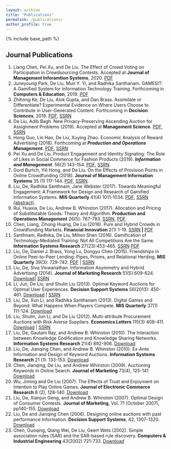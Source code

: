 ```yaml
---
layout: archive
title: "Publications"
permalink: /publications/
author_profile: true
---
```

{% include base_path %}

## Journal Publications

<ol>
   <li>Liang Chen, Pei Xu, and De Liu. The Effect of Crowd Voting on Participation in Crowdsourcing Contests. Accepted at <strong>Journal of Management Inforamtion Systems</strong>, 2020. <a href="/home/files/CrowdVoting.pdf" rel="nofollow">PDF</a></li>     
   <li>Juneyoung Park, De Liu, Mun Y. Yi, and Radhika Santhanam. GAMESIT: A Gamified System for Information Technology Training. Forthcoming in <strong>Computers & Education</strong>, 2019. <a href="/home/files/GAMESIT_GE19.pdf" rel="nofollow">PDF</a></li>
   <li>Zhihong Ke, De Liu, Alok Gupta, and Dan Brass. Assimilate or Differentiate? Experimental Evidence on Where Users Choose to Contribute in User-Generated Content. Forthcoming in <strong>Decision Sciences</strong>, 2019. <a href="/home/files/KeFriendExpDS.pdf" rel="nofollow">PDF</a>, <a href="https://papers.ssrn.com/sol3/papers.cfm?abstract_id=3417261" rel="nofollow">SSRN</a></li>
   <li>De Liu, Adib Bagh. New Privacy-Preserving Ascending Auction for Assignment Problems (2019). Accepted at <span style="font-weight:bold">Management Science</span>. <a href="http://idsdl.csom.umn.edu/c/share/LiuBaghDAC.pdf" rel="nofollow">PDF</a>, <a href="https://papers.ssrn.com/abstract=2373976" rel="nofollow">SSRN</a></li>
   <li>Hong Guo, Lin Hao, De Liu, Xuying Zhao. Economic Analysis of Reward Advertising (2018). Forthcoming at <span style="font-weight:bold;font-style:italic">Production and Operations Management</span>. <a href="http://idsdl.csom.umn.edu/c/share/rewardads.pdf" rel="nofollow">PDF</a>, <a href="http://ssrn.com/abstract=3283265" rel="nofollow">SSRN</a></li>
   <li>Pei Xu and De Liu. Product Engagement and Identity Signaling: The Role of Likes in Social Commerce for Fashion Products (2019). <span style="font-weight:bold;font-style:italic">Information and Management</span>. 56(2) 143-154. <a href="http://idsdl.csom.umn.edu/c/share/polyvore.pdf" rel="nofollow">PDF</a>, <a href="https://papers.ssrn.com/sol3/papers.cfm?abstract_id=3003604" rel="nofollow">SSRN</a>.</li>
   <li>Gord Burtch, Yili Hong, and De Liu. On the Effects of Provision Points in Online Crowdfunding (2018).<span style="font-weight:bold"> Journal of Management Information Systems </span>35 (1) 117-144<span style="font-weight:bold">. </span><a href="http://idsdl.csom.umn.edu/c/share/ProvisionPoint.pdf" rel="nofollow">PDF</a>, <a href="https://papers.ssrn.com/abstract=3061228" rel="nofollow">SSRN</a>.</li>
   <li>Liu, De, Radhika Santhnam, Jane Webster (2017). Towards Meaningful Engagement: A Framework for Design and Research of Gamified Information Systems. <span style="font-weight:bold">MIS Quarterly </span>41(4) 1011-1034. <a href="http://idsdl.csom.umn.edu/c/share/LiuSanthanamWebster-MeaningfulEngagement.pdf" rel="nofollow">PDF</a>, <a href="http://papers.ssrn.com/sol3/papers.cfm?abstract_id=2521283" rel="nofollow">SSRN (abstract)</a>.&nbsp;</li>
   <li>Rui, Huaxia, De Liu, Andrew B. Whinston (2017). Allocation and Pricing of Substitutable Goods: Theory and Algorithm.<span style="font-weight:bold"> Production and Operations Management</span> 26(5): 767-783. <a href="http://papers.ssrn.com/sol3/papers.cfm?abstract_id=2292784" rel="nofollow">SSRN</a>, <a href="http://idsdl.csom.umn.edu/c/share/sims.pdf" rel="nofollow">PDF</a>.</li>
   <li>Chen, Liang, Zihong Huang, De Liu (2016). Pure and Hybrid Crowds in Crowdfunding Markets. <span style="font-weight:bold">Financial Innovation </span>2(1) 1-19. <a href="https://papers.ssrn.com/abstract=2864817" rel="nofollow">SSRN</a><span style="font-weight:bold"> |</span> <a href="http://idsdl.csom.umn.edu/c/share/hybridcrowds.pdf" rel="nofollow">PDF</a></li>
   <li>Santhnam, Radhika, De Liu, Milton Shen (2016). Gamification of Technology-Mediated Training: Not All Competitions Are the Same. <span style="font-weight:bold">Information Systems Research</span> 27(23):453-465. <a href="http://papers.ssrn.com/sol3/papers.cfm?abstract_id=2698786" rel="nofollow">SSRN</a> <a href="http://idsdl.csom.umn.edu/c/share/ETrain.pdf" rel="nofollow">PDF</a></li>
   <li>Liu, De, Daniel J. Brass, Yong Lu, Dongyu Chen (2015). Friendships in Online Peer-to-Peer Lending: Pipes, Prisms, and Relational Herding. <span style="font-weight:bold">MIS Quarterly</span> 39(3): 729-742. <a href="http://idsdl.csom.umn.edu/c/share/p2p.pdf" rel="nofollow">PDF</a> | <a href="http://papers.ssrn.com/sol3/papers.cfm?abstract_id=2251155" rel="nofollow">SSRN</a></li>
   <li>Liu, De, Siva Viswanathan. Information Asymmetry and Hybrid Advertising (2014). <span style="font-weight:bold">Journal of Marketing Research</span> 51(5):609-624. <a href="http://idsdl.csom.umn.edu/c/share/Payment.pdf" rel="nofollow">Download</a>| <a href="http://papers.ssrn.com/sol3/papers.cfm?abstract_id=1698524" rel="nofollow">SSRN</a></li>
   <li>Li, Jun, De Liu, and Shulin Liu (2013). Optimal Keyword Auctions for Optimal User Experiences. <span style="font-weight:bold">Decision Support Systems</span> 56(2013): 450-461. <a href="http://idsdl.csom.umn.edu/c/share/ShadowCosts.pdf" rel="nofollow">Download</a> | <a href="http://ssrn.com/abstract=1721523" rel="nofollow">SSRN</a></li>
   <li>Liu, De, Xun Li, and Radhika Santhanam (2013). Digital Games and Beyond: What Happens When Players Compete. <span style="font-weight:bold">MIS Quarterly</span> 37(1) 111-124. <a href="http://csom-idsdl.oit.umn.edu/c/share/games.pdf" rel="nofollow">Download</a></li>
   <li>Liu, Shulin, Jun Li, and De Liu (2012). Multi-attribute Procurement Auctions with Risk Averse Suppliers. <span style="font-weight:bold">Economics Letters</span> 115(3) 408-411. <a href="http://csom-idsdl.oit.umn.edu/c/share/Procurement.pdf" rel="nofollow">Download</a> | <a href="http://www.sciencedirect.com/science/article/pii/S0165176511006227?v=s5" rel="nofollow">SSRN</a></li>
   <li>Liu, De, Gautam Ray, and Andrew B. Whinston (2010). The Interaction between Knowledge Codification and Knowledge Sharing Networks. <span style="font-weight:bold">Information Systems Research</span> 21(4) 892-906. <a href="http://idsdl.csom.umn.edu/c/share/km.pdf" rel="nofollow">Download</a></li>
   <li>Liu, De, Jianqing Chen, and Andrew B. Whinston (2010). Ex-Ante Information and Design of Keyword Auctions. <span style="font-weight:bold">Information Systems Research</span> 21 (1): 133-153. <a href="http://idsdl.csom.umn.edu/c/share/ExAnte.pdf" rel="nofollow">Download</a></li>
   <li>Chen, Jianqing, De Liu, and Andrew Whinston (2009). Auctioning Keywords in Online Search. <span style="font-weight:bold">Journal of Marketing</span> 73(4), 125-141 <a href="http://idsdl.csom.umn.edu/c/share/JMAuctionKeywords.pdf" rel="nofollow">Download</a></li>
   <li>Wu, Jiming and De Liu (2007). The Effects of Trust and Enjoyment on Intention to Play Online Games. <span style="font-weight:bold">Journal of Electronic Commerce Research</span> 8 (2), 128-140. <a href="http://idsdl.csom.umn.edu/c/share/WuLiuGame.pdf" rel="nofollow">Download</a></li>
   <li>Liu, De, Xianjun Geng, and Andrew B. Whinston (2007). Optimal Design of Consumer Contests. <span style="font-weight:bold">Journal of Marketing</span>, Vol. 71 (October 2007), pp140-155. <a href="http://idsdl.csom.umn.edu/c/share/contest.pdf" rel="nofollow">Download</a></li>
   <li>Liu, De and Jianqing Chen (2006). Designing online auctions with past performance information. <span style="font-weight:bold">Decision Support Systems</span>, 42, 1307-1320. <a href="http://idsdl.csom.umn.edu/c/share/PastPerformance.pdf" rel="nofollow">Download</a></li>
   <li>Chen, Guoqing, Qiang Wei, De Liu, Geert Wets (2002). Simple association rules (SAR) and the SAR-based rule discovery. <span style="font-weight:bold">Computers &amp; Industrial Engineering</span> 43(2002) 721-733. <a href="http://idsdl.csom.umn.edu/c/share/associationrules.pdf" rel="nofollow">Download</a></li>
</ol>

